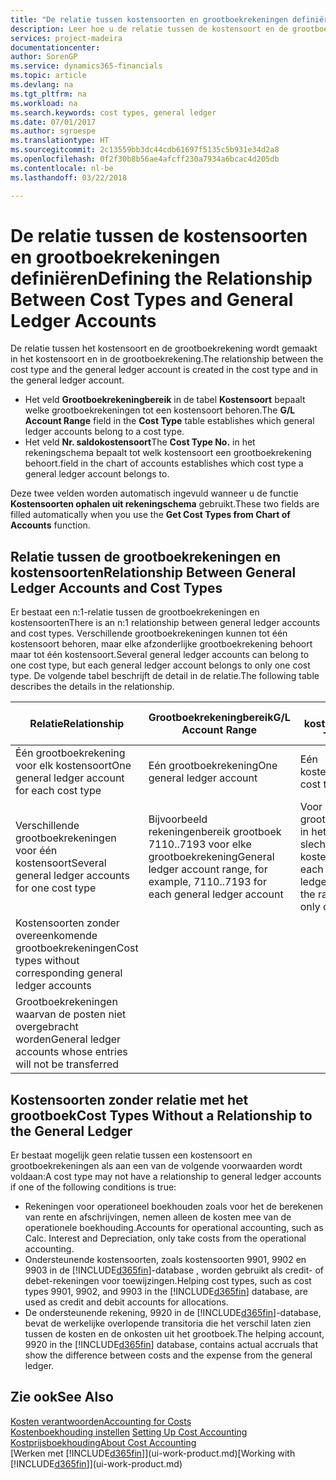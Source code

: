 ```yaml
---
title: "De relatie tussen kostensoorten en grootboekrekeningen definiëren | Microsoft Docs"
description: Leer hoe u de relatie tussen de kostensoort en de grootboekrekening definieert.
services: project-madeira
documentationcenter: 
author: SorenGP
ms.service: dynamics365-financials
ms.topic: article
ms.devlang: na
ms.tgt_pltfrm: na
ms.workload: na
ms.search.keywords: cost types, general ledger
ms.date: 07/01/2017
ms.author: sgroespe
ms.translationtype: HT
ms.sourcegitcommit: 2c13559bb3dc44cdb61697f5135c5b931e34d2a8
ms.openlocfilehash: 0f2f30b8b56ae4afcff230a7934a6bcac4d205db
ms.contentlocale: nl-be
ms.lasthandoff: 03/22/2018

---
```

# <a name="defining-the-relationship-between-cost-types-and-general-ledger-accounts"></a><span data-ttu-id="c8a8e-103">De relatie tussen de kostensoorten en grootboekrekeningen definiëren</span><span class="sxs-lookup"><span data-stu-id="c8a8e-103">Defining the Relationship Between Cost Types and General Ledger Accounts</span></span>
<span data-ttu-id="c8a8e-104">De relatie tussen het kostensoort en de grootboekrekening wordt gemaakt in het kostensoort en in de grootboekrekening.</span><span class="sxs-lookup"><span data-stu-id="c8a8e-104">The relationship between the cost type and the general ledger account is created in the cost type and in the general ledger account.</span></span>  

* <span data-ttu-id="c8a8e-105">Het veld **Grootboekrekeningbereik** in de tabel **Kostensoort** bepaalt welke grootboekrekeningen tot een kostensoort behoren.</span><span class="sxs-lookup"><span data-stu-id="c8a8e-105">The **G/L Account Range** field in the **Cost Type** table establishes which general ledger accounts belong to a cost type.</span></span>  
* <span data-ttu-id="c8a8e-106">Het veld **Nr. saldokostensoort**</span><span class="sxs-lookup"><span data-stu-id="c8a8e-106">The **Cost Type No.**</span></span> <span data-ttu-id="c8a8e-107">in het rekeningschema bepaalt tot welk kostensoort een grootboekrekening behoort.</span><span class="sxs-lookup"><span data-stu-id="c8a8e-107">field in the chart of accounts establishes which cost type a general ledger account belongs to.</span></span>  

<span data-ttu-id="c8a8e-108">Deze twee velden worden automatisch ingevuld wanneer u de functie **Kostensoorten ophalen uit rekeningschema** gebruikt.</span><span class="sxs-lookup"><span data-stu-id="c8a8e-108">These two fields are filled automatically when you use the **Get Cost Types from Chart of Accounts** function.</span></span>  

## <a name="relationship-between-general-ledger-accounts-and-cost-types"></a><span data-ttu-id="c8a8e-109">Relatie tussen de grootboekrekeningen en kostensoorten</span><span class="sxs-lookup"><span data-stu-id="c8a8e-109">Relationship Between General Ledger Accounts and Cost Types</span></span>  
<span data-ttu-id="c8a8e-110">Er bestaat een n:1-relatie tussen de grootboekrekeningen en kostensoorten</span><span class="sxs-lookup"><span data-stu-id="c8a8e-110">There is an n:1 relationship between general ledger accounts and cost types.</span></span> <span data-ttu-id="c8a8e-111">Verschillende grootboekrekeningen kunnen tot één kostensoort behoren, maar elke afzonderlijke grootboekrekening behoort maar tot één kostensoort.</span><span class="sxs-lookup"><span data-stu-id="c8a8e-111">Several general ledger accounts can belong to one cost type, but each general ledger account belongs to only one cost type.</span></span> <span data-ttu-id="c8a8e-112">De volgende tabel beschrijft de detail in de relatie.</span><span class="sxs-lookup"><span data-stu-id="c8a8e-112">The following table describes the details in the relationship.</span></span>  

|<span data-ttu-id="c8a8e-113">Relatie</span><span class="sxs-lookup"><span data-stu-id="c8a8e-113">Relationship</span></span>|<span data-ttu-id="c8a8e-114">**Grootboekrekeningbereik**</span><span class="sxs-lookup"><span data-stu-id="c8a8e-114">**G/L Account Range**</span></span>|<span data-ttu-id="c8a8e-115">**Nr. kostensoort**</span><span class="sxs-lookup"><span data-stu-id="c8a8e-115">**Cost Type No.**</span></span>|  
|------------------|------------------------------------------------|-------------------------------------------|  
|<span data-ttu-id="c8a8e-116">Één grootboekrekening voor elk kostensoort</span><span class="sxs-lookup"><span data-stu-id="c8a8e-116">One general ledger account for each cost type</span></span>|<span data-ttu-id="c8a8e-117">Eén grootboekrekening</span><span class="sxs-lookup"><span data-stu-id="c8a8e-117">One general ledger account</span></span>|<span data-ttu-id="c8a8e-118">Eén kostensoort</span><span class="sxs-lookup"><span data-stu-id="c8a8e-118">One cost type</span></span>|  
|<span data-ttu-id="c8a8e-119">Verschillende grootboekrekeningen voor één kostensoort</span><span class="sxs-lookup"><span data-stu-id="c8a8e-119">Several general ledger accounts for one cost type</span></span>|<span data-ttu-id="c8a8e-120">Bijvoorbeeld rekeningenbereik grootboek 7110..7193 voor elke grootboekrekening</span><span class="sxs-lookup"><span data-stu-id="c8a8e-120">General ledger account range, for example, 7110..7193 for each general ledger account</span></span>|<span data-ttu-id="c8a8e-121">Voor elke grootboekrekening in het bereik is slechts één kostensoort</span><span class="sxs-lookup"><span data-stu-id="c8a8e-121">For each general ledger account in the range, there is only one cost type</span></span>|  
|<span data-ttu-id="c8a8e-122">Kostensoorten zonder overeenkomende grootboekrekeningen</span><span class="sxs-lookup"><span data-stu-id="c8a8e-122">Cost types without corresponding general ledger accounts</span></span>|<Empty>||  
|<span data-ttu-id="c8a8e-123">Grootboekrekeningen waarvan de posten niet overgebracht worden</span><span class="sxs-lookup"><span data-stu-id="c8a8e-123">General ledger accounts whose entries will not be transferred</span></span>||<Empty>|  

## <a name="cost-types-without-a-relationship-to-the-general-ledger"></a><span data-ttu-id="c8a8e-124">Kostensoorten zonder relatie met het grootboek</span><span class="sxs-lookup"><span data-stu-id="c8a8e-124">Cost Types Without a Relationship to the General Ledger</span></span>  
<span data-ttu-id="c8a8e-125">Er bestaat mogelijk geen relatie tussen een kostensoort en grootboekrekeningen als aan een van de volgende voorwaarden wordt voldaan:</span><span class="sxs-lookup"><span data-stu-id="c8a8e-125">A cost type may not have a relationship to general ledger accounts if one of the following conditions is true:</span></span>  

* <span data-ttu-id="c8a8e-126">Rekeningen voor operationeel boekhouden zoals voor het de berekenen van rente en afschrijvingen, nemen alleen de kosten mee van de operationele boekhouding.</span><span class="sxs-lookup"><span data-stu-id="c8a8e-126">Accounts for operational accounting, such as Calc. Interest and Depreciation, only take costs from the operational accounting.</span></span>  
* <span data-ttu-id="c8a8e-127">Ondersteunende kostensoorten, zoals kostensoorten 9901, 9902 en 9903 in de [!INCLUDE[d365fin](includes/d365fin_md.md)]-database , worden gebruikt als credit- of debet-rekeningen voor toewijzingen.</span><span class="sxs-lookup"><span data-stu-id="c8a8e-127">Helping cost types, such as cost types 9901, 9902, and 9903 in the [!INCLUDE[d365fin](includes/d365fin_md.md)] database, are used as credit and debit accounts for allocations.</span></span>  
* <span data-ttu-id="c8a8e-128">De ondersteunende rekening, 9920 in de [!INCLUDE[d365fin](includes/d365fin_md.md)]-database, bevat de werkelijke overlopende transitoria die het verschil laten zien tussen de kosten en de onkosten uit het grootboek.</span><span class="sxs-lookup"><span data-stu-id="c8a8e-128">The helping account, 9920 in the [!INCLUDE[d365fin](includes/d365fin_md.md)] database, contains actual accruals that show the difference between costs and the expense from the general ledger.</span></span>  

## <a name="see-also"></a><span data-ttu-id="c8a8e-129">Zie ook</span><span class="sxs-lookup"><span data-stu-id="c8a8e-129">See Also</span></span>  
[<span data-ttu-id="c8a8e-130">Kosten verantwoorden</span><span class="sxs-lookup"><span data-stu-id="c8a8e-130">Accounting for Costs</span></span>](finance-manage-cost-accounting.md)  
<span data-ttu-id="c8a8e-131">[Kostenboekhouding instellen](finance-set-up-cost-accounting.md) </span><span class="sxs-lookup"><span data-stu-id="c8a8e-131">[Setting Up Cost Accounting](finance-set-up-cost-accounting.md) </span></span>  
[<span data-ttu-id="c8a8e-132">Kostprijsboekhouding</span><span class="sxs-lookup"><span data-stu-id="c8a8e-132">About Cost Accounting</span></span>](finance-about-cost-accounting.md)  
<span data-ttu-id="c8a8e-133">[Werken met [!INCLUDE[d365fin](includes/d365fin_md.md)]](ui-work-product.md)</span><span class="sxs-lookup"><span data-stu-id="c8a8e-133">[Working with [!INCLUDE[d365fin](includes/d365fin_md.md)]](ui-work-product.md)</span></span>

